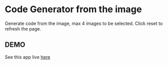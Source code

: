 # Code Generator from the image

Generate code from the image, max 4 images to be selected. Click reset to refresh the page.

## DEMO

See this app live <a href="https://shubhamdutta2000.github.io/Image_To_Code_Converter/">here</a>
